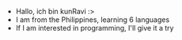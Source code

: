 - Hallo, ich bin kunRavi :>
- I am from the Philippines, learning 6 languages
- If I am interested in programming, I'll give it a try

<!---
kunRavi/kunRavi is a ✨ special ✨ repository because its `README.md` (this file) appears on your GitHub profile.
You can click the Preview link to take a look at your changes.
--->
